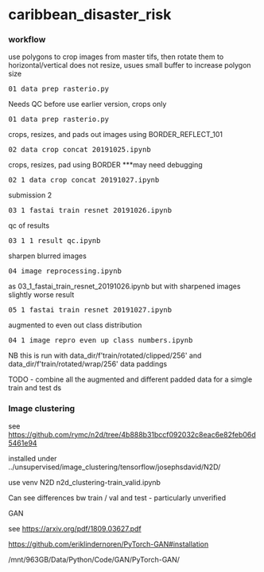# caribbean_disaster_risk

### workflow

use polygons to crop images from master tifs, then rotate them to horizontal/vertical
does not resize, usues small buffer to increase polygon size

<pre>
01_data_prep_rasterio.py
</pre>

Needs QC before use
earlier version, crops only
<pre>
01_data_prep_rasterio.py
</pre>

crops, resizes, and pads out images using BORDER_REFLECT_101
<pre>
02_data_crop_concat_20191025.ipynb
</pre>

crops, resizes, pad using BORDER
***may need debugging
<pre>
02_1_data_crop_concat_20191027.ipynb
</pre>

submission 2
<pre>
03_1_fastai_train_resnet_20191026.ipynb
</pre>

qc of results
<pre>
03_1_1_result_qc.ipynb
</pre>

sharpen blurred images
<pre>
04_image_reprocessing.ipynb
</pre>

as 03_1_fastai_train_resnet_20191026.ipynb but with sharpened images
slightly worse result
<pre>
05_1_fastai_train_resnet_20191027.ipynb
</pre>

augmented to even out class distribution
<pre>
04_1_image_repro_even_up_class_numbers.ipynb
</pre>

NB this is run with data_dir/f'train/rotated/clipped/256' and data_dir/f'train/rotated/wrap/256' data paddings

TODO - combine all the augmented and different padded data for a simgle train and test ds



### Image clustering

see https://github.com/rymc/n2d/tree/4b888b31bccf092032c8eac6e82feb06d5461e94

installed under ../unsupervised/image_clustering/tensorflow/josephsdavid/N2D/

use venv N2D
n2d_clustering-train_valid.ipynb

Can see differences bw train / val and test - particularly unverified

GAN 

see https://arxiv.org/pdf/1809.03627.pdf

https://github.com/eriklindernoren/PyTorch-GAN#installation

/mnt/963GB/Data/Python/Code/GAN/PyTorch-GAN/




